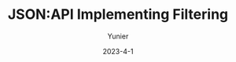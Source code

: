 ---
title: JSON:API Implementing Filtering
tags: [JSON:API]
author: "Yunier"
date: "2023-4-1"
description: "Implementing filtering with JSON:API"
published: false
---